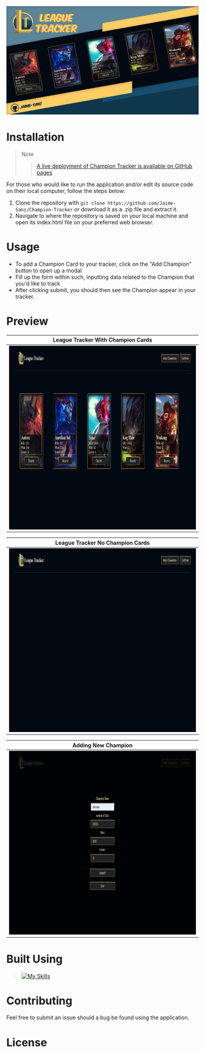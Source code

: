 ![](assets/League%20Tracker.png)

# Installation
> Note
>
> > [A live deployment of Champion Tracker is available on GitHub pages]()

For those who would like to run the application and/or edit its source code on their local computer, follow the steps below:

1. Clone the repository with `git clone https://github.com/Jaime-Sanz/Champion-Tracker` or download it as a .zip file and extract it.
2. Navigate to where the repository is saved on your local machine and open its index.html file on your preferred web browser.

# Usage
- To add a Champion Card to your tracker, click on the "Add Champion" button to open up a modal
- Fill up the form within such, inputting data related to the Champion that you'd like to track
- After clicking submit, you should then see the Champion appear in your tracker.

# Preview

| League Tracker With Champion Cards |
| --- |
| <img src="assets/League%20Tracker.jpg" width="720px" height="480px"> |

| League Tracker No Champion Cards |
| --- |
| <img src="assets/Champion%20Tracker%20Menu.png" width="720px" height="480px"> |

| Adding New Champion |
| --- |
| <img src="assets/League%20Tracker%20Previewer.png" width="720px" height="480px"> |

# Built Using
> [![My Skills](https://skillicons.dev/icons?i=js,html,css,vscode,discord)](https://skillicons.dev)

# Contributing
Feel free to submit an issue should a bug be found using the application.
# License

